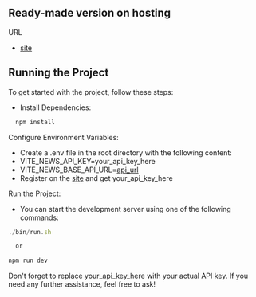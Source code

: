 ## Ready-made version on hosting

URL

- [site](https://qwik-news-sigma.vercel.app/)

## Running the Project

To get started with the project, follow these steps:

- Install Dependencies:

```js
  npm install
```

Configure Environment Variables:

- Create a .env file in the root directory with the following content:
- VITE_NEWS_API_KEY=your_api_key_here
- VITE_NEWS_BASE_API_URL=[api_url](https://api.currentsapi.services/v1/)
- Register on the [site](https://currentsapi.services/) and get your_api_key_here

Run the Project:

- You can start the development server using one of the following commands:

```js
./bin/run.sh

  or

npm run dev
```

Don't forget to replace your_api_key_here with your actual API key. If you need any further assistance, feel free to ask!

